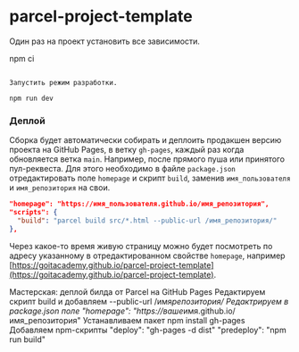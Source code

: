 # parcel-project-template

Один раз на проект установить все зависимости.

npm ci

```

Запустить режим разработки.

npm run dev
```

### Деплой

Сборка будет автоматически собирать и деплоить продакшен версию проекта на GitHub Pages, в ветку
`gh-pages`, каждый раз когда обновляется ветка `main`. Например, после прямого пуша или принятого
пул-реквеста. Для этого необходимо в файле `package.json` отредактировать поле `homepage` и скрипт
`build`, заменив `имя_пользователя` и `имя_репозитория` на свои.

```json
"homepage": "https://имя_пользователя.github.io/имя_репозитория",
"scripts": {
  "build": "parcel build src/*.html --public-url /имя_репозитория/"
},
```

Через какое-то время живую страницу можно будет посмотреть по адресу указанному в отредактированном
свойстве `homepage`, например
[https://goitacademy.github.io/parcel-project-template](https://goitacademy.github.io/parcel-project-template).

Мастерская: деплой билда от Parcel на GitHub Pages Редактируем скрипт build и добавляем --public-url
/имя*репозитория/ Редактрируем в package.json поле "homepage":
"https://ваше*имя.github.io/имя_репозитория" Устанавливаем пакет npm install gh-pages Добавляем
npm-скрипты "deploy": "gh-pages -d dist" "predeploy": "npm run build"
